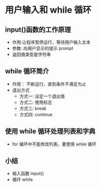 # 用户输入和 while 循环

## input()函数的工作原理

- 作用:让程序暂停运行，等待用户输入文本
- 参数: 向用户显示的提示 prompt
- 返回值类型是字符串

## while 循环简介

- 作用： 不断运行，直到条件不满足为止
- 退出方式
  - 方式一: 设定一个退出值
  - 方式二: 使用标志
  - 方式三: break
  - 方式四: continue

## 使用 while 循环处理列表和字典

- for 循环中不能修改列表，要使用 while 循环

## 小结

- 输入函数 input()
- 循环 while
